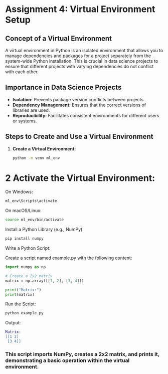 # Assignment 4: Virtual Environment Setup

## Concept of a Virtual Environment

A virtual environment in Python is an isolated environment that allows you to manage dependencies and packages for a project separately from the system-wide Python installation. This is crucial in data science projects to ensure that different projects with varying dependencies do not conflict with each other.

## Importance in Data Science Projects

- **Isolation:** Prevents package version conflicts between projects.
- **Dependency Management:** Ensures that the correct versions of libraries are used.
- **Reproducibility:** Facilitates consistent environments for different users or systems.

## Steps to Create and Use a Virtual Environment

1. **Create a Virtual Environment:**
   ```bash
   python -m venv ml_env
# 2 Activate the Virtual Environment:

On Windows:
```bash
ml_env\Scripts\activate
```
On macOS/Linux:
```bash
source ml_env/bin/activate
```
Install a Python Library (e.g., NumPy):

```bash
pip install numpy
```
Write a Python Script:

Create a script named example.py with the following content:

```python
import numpy as np

# Create a 2x2 matrix
matrix = np.array([[1, 2], [3, 4]])

print("Matrix:")
print(matrix)
```
Run the Script:

```bash 
python example.py
```
Output:
```lua
Matrix:
[[1 2]
 [3 4]]
```
### This script imports NumPy, creates a 2x2 matrix, and prints it, demonstrating a basic operation within the virtual environment.
